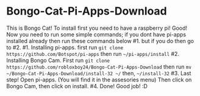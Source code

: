 # Bongo-Cat-Pi-Apps-Download
This is Bongo Cat! To install first you need to have a raspberry pi! Good! Now you need to run some simple commands;
if you dont have pi-apps installed already then run these commands below #1. but if you do then go to #2.
#1. Installing pi-apps.
first run ```git clone https://github.com/Botspot/pi-apps``` then run ```~/pi-apps/install```
#2. Installing Bongo Cam.
First run ```git clone https://github.com/robloxboy24/Bongo-Cat-Pi-Apps-Download``` then run ```mv ~/Bongo-Cat-Pi-Apps-Download/install-32 ~/``` then, ```~/install-32```
#3. Last step!
Open pi-apps. (You will find it in the assesories menu) Then click on Bongo Cam, then click on install.
#4. Done! Good job! :D
